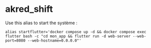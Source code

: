 # akred_shift

Use this alias to start the système :
```
alias startflutter='docker compose up -d && docker compose exec flutter bash -c "cd mon_app && flutter run -d web-server --web-port=8080 --web-hostname=0.0.0.0"'
```

